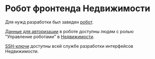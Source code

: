 # Робот фронтенда Недвижимости

Для нужд разработки был заведен [робот](https://staff.yandex-team.ru/robot-realty-front).  

[Данные для авторизации](https://yav.yandex-team.ru/secret/sec-01ft9ewz2nga85c6a36zknfn8h/explore/versions) в роботе
доступны людям с ролью "Управление роботами" в [Недвижимости](https://abc.yandex-team.ru/services/realty/).  

[SSH-ключи](https://yav.yandex-team.ru/secret/sec-01ftaq414eywvdy1fveje3khe4/explore/versions) доступны всей службе разработки интерфейсов Недвижимости.
